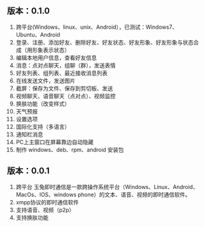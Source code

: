 版本：0.1.0
--------------
1. 跨平台(Windows、linux、unix、Android），已测试：Windows7、Ubuntu、Android
2. 登录、注册、添加好友、删除好友、好友状态、好友形象、好友形象与状态合成（用形象表示状态）
3. 编辑本地用户信息，查看好友信息
4. 消息：点对点聊天，组聊（群），发送表情
5. 好友列表、组列表、最近接收消息列表
6. 在线发送文件，发送图片
7. 截屏：保存为文件、保存到剪切板、发送
8. 视频聊天、语音聊天（点对点）、视频监控
9. 换肤功能（改变样式）
10. 天气预报
11. 设置选项
12. 国际化支持（多语言）
13. 通知栏消息
14. PC上主窗口在屏幕靠边自动隐藏
15. 制作 windows、deb、rpm、android 安装包

版本：0.0.1
----------
1. 跨平台
玉兔即时通信是一款跨操作系统平台（Windows、Linux、Android、MacOs、IOS、windows phone）的文本、语音、视频的即时通信软件。
2. xmpp协议的即时通信软件
3. 支持语音、视频（p2p）
4. 支持换肤功能
